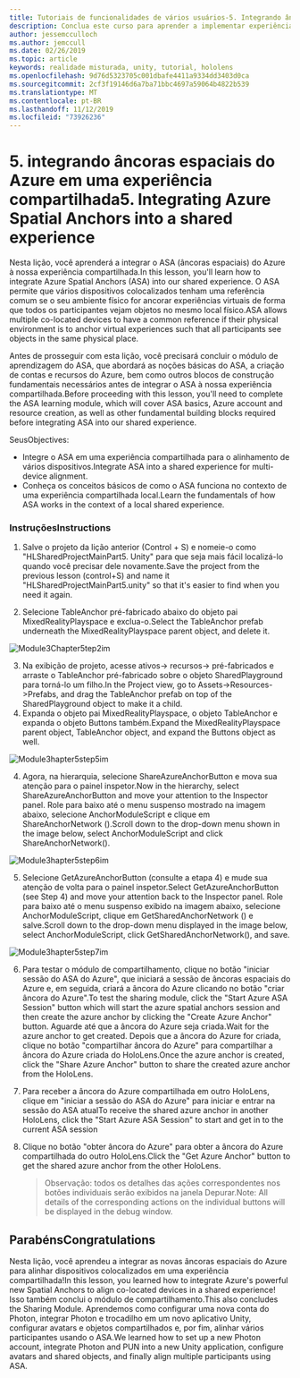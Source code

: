 ```yaml
---
title: Tutoriais de funcionalidades de vários usuários-5. Integrando âncoras espaciais do Azure em uma experiência compartilhada
description: Conclua este curso para aprender a implementar experiências compartilhadas de vários usuários em um aplicativo do HoloLens 2.
author: jessemcculloch
ms.author: jemccull
ms.date: 02/26/2019
ms.topic: article
keywords: realidade misturada, unity, tutorial, hololens
ms.openlocfilehash: 9d76d5323705c001dbafe4411a9334dd3403d0ca
ms.sourcegitcommit: 2cf3f19146d6a7ba71bbc4697a59064b4822b539
ms.translationtype: MT
ms.contentlocale: pt-BR
ms.lasthandoff: 11/12/2019
ms.locfileid: "73926236"
---
```

# <a name="5-integrating-azure-spatial-anchors-into-a-shared-experience"></a><span data-ttu-id="2b388-105">5. integrando âncoras espaciais do Azure em uma experiência compartilhada</span><span class="sxs-lookup"><span data-stu-id="2b388-105">5. Integrating Azure Spatial Anchors into a shared experience</span></span>

<span data-ttu-id="2b388-106">Nesta lição, você aprenderá a integrar o ASA (âncoras espaciais) do Azure à nossa experiência compartilhada.</span><span class="sxs-lookup"><span data-stu-id="2b388-106">In this lesson, you'll learn how to integrate Azure Spatial Anchors (ASA) into our shared experience.</span></span> <span data-ttu-id="2b388-107">O ASA permite que vários dispositivos colocalizados tenham uma referência comum se o seu ambiente físico for ancorar experiências virtuais de forma que todos os participantes vejam objetos no mesmo local físico.</span><span class="sxs-lookup"><span data-stu-id="2b388-107">ASA allows multiple co-located devices to have a common reference if their physical environment is to anchor virtual experiences such that all participants see objects in the same physical place.</span></span>

<span data-ttu-id="2b388-108">Antes de prosseguir com esta lição, você precisará concluir o módulo de aprendizagem do ASA, que abordará as noções básicas do ASA, a criação de contas e recursos do Azure, bem como outros blocos de construção fundamentais necessários antes de integrar o ASA à nossa experiência compartilhada.</span><span class="sxs-lookup"><span data-stu-id="2b388-108">Before proceeding with this lesson, you'll need to complete the ASA learning module, which will cover ASA basics, Azure account and resource creation, as well as other fundamental building blocks required before integrating ASA into our shared experience.</span></span>

<span data-ttu-id="2b388-109">Seus</span><span class="sxs-lookup"><span data-stu-id="2b388-109">Objectives:</span></span>

- <span data-ttu-id="2b388-110">Integre o ASA em uma experiência compartilhada para o alinhamento de vários dispositivos.</span><span class="sxs-lookup"><span data-stu-id="2b388-110">Integrate ASA into a shared experience for multi-device alignment.</span></span>
- <span data-ttu-id="2b388-111">Conheça os conceitos básicos de como o ASA funciona no contexto de uma experiência compartilhada local.</span><span class="sxs-lookup"><span data-stu-id="2b388-111">Learn the fundamentals of how ASA works in the context of a local shared experience.</span></span>

### <a name="instructions"></a><span data-ttu-id="2b388-112">Instruções</span><span class="sxs-lookup"><span data-stu-id="2b388-112">Instructions</span></span>

1. <span data-ttu-id="2b388-113">Salve o projeto da lição anterior (Control + S) e nomeie-o como "HLSharedProjectMainPart5. Unity" para que seja mais fácil localizá-lo quando você precisar dele novamente.</span><span class="sxs-lookup"><span data-stu-id="2b388-113">Save the project from the previous lesson (control+S) and name it "HLSharedProjectMainPart5.unity" so that it's easier to find when you need it again.</span></span>

2. <span data-ttu-id="2b388-114">Selecione TableAnchor pré-fabricado abaixo do objeto pai MixedRealityPlayspace e exclua-o.</span><span class="sxs-lookup"><span data-stu-id="2b388-114">Select the TableAnchor prefab underneath the MixedRealityPlayspace parent object, and delete it.</span></span>

![Module3Chapter5tep2im](images/module3chapter5step2im.PNG)

3.  <span data-ttu-id="2b388-116">Na exibição de projeto, acesse ativos-> recursos-> pré-fabricados e arraste o TableAnchor pré-fabricado sobre o objeto SharedPlayground para torná-lo um filho.</span><span class="sxs-lookup"><span data-stu-id="2b388-116">In the Project view, go to Assets->Resources->Prefabs, and drag the TableAnchor prefab on top of the SharedPlayground object to make it a child.</span></span>
4.  <span data-ttu-id="2b388-117">Expanda o objeto pai MixedRealityPlayspace, o objeto TableAnchor e expanda o objeto Buttons também.</span><span class="sxs-lookup"><span data-stu-id="2b388-117">Expand the MixedRealityPlayspace parent object, TableAnchor object, and expand the Buttons object as well.</span></span> 

![Module3hapter5step5im](images/module3chapter5step5im.PNG)

4. <span data-ttu-id="2b388-119">Agora, na hierarquia, selecione ShareAzureAnchorButton e mova sua atenção para o painel inspetor.</span><span class="sxs-lookup"><span data-stu-id="2b388-119">Now in the hierarchy, select ShareAzureAnchorButton and move your attention to the Inspector panel.</span></span> <span data-ttu-id="2b388-120">Role para baixo até o menu suspenso mostrado na imagem abaixo, selecione AnchorModuleScript e clique em ShareAnchorNetwork ().</span><span class="sxs-lookup"><span data-stu-id="2b388-120">Scroll down to the drop-down menu shown in the image below, select AnchorModuleScript and click ShareAnchorNetwork().</span></span>

![Module3hapter5step6im](images/module3chapter5step6im.PNG)

5. <span data-ttu-id="2b388-122">Selecione GetAzureAnchorButton (consulte a etapa 4) e mude sua atenção de volta para o painel inspetor.</span><span class="sxs-lookup"><span data-stu-id="2b388-122">Select GetAzureAnchorButton (see Step 4) and move your attention back to the Inspector panel.</span></span> <span data-ttu-id="2b388-123">Role para baixo até o menu suspenso exibido na imagem abaixo, selecione AnchorModuleScript, clique em GetSharedAnchorNetwork () e salve.</span><span class="sxs-lookup"><span data-stu-id="2b388-123">Scroll down to the drop-down menu displayed in the image below, select AnchorModuleScript, click GetSharedAnchorNetwork(), and save.</span></span>

![Module3hapter5step7im](images/module3chapter5step7im.PNG)

6. <span data-ttu-id="2b388-125">Para testar o módulo de compartilhamento, clique no botão "iniciar sessão do ASA do Azure", que iniciará a sessão de âncoras espaciais do Azure e, em seguida, criará a âncora do Azure clicando no botão "criar âncora do Azure".</span><span class="sxs-lookup"><span data-stu-id="2b388-125">To test the sharing module, click the "Start Azure ASA Session" button which will start the azure spatial anchors session and then create the azure anchor by clicking the "Create Azure Anchor" button.</span></span> <span data-ttu-id="2b388-126">Aguarde até que a âncora do Azure seja criada.</span><span class="sxs-lookup"><span data-stu-id="2b388-126">Wait for the azure anchor to get created.</span></span> <span data-ttu-id="2b388-127">Depois que a âncora do Azure for criada, clique no botão "compartilhar âncora do Azure" para compartilhar a âncora do Azure criada do HoloLens.</span><span class="sxs-lookup"><span data-stu-id="2b388-127">Once the azure anchor is created, click the "Share Azure Anchor" button to share the created azure anchor from the HoloLens.</span></span>

7. <span data-ttu-id="2b388-128">Para receber a âncora do Azure compartilhada em outro HoloLens, clique em "iniciar a sessão do ASA do Azure" para iniciar e entrar na sessão do ASA atual</span><span class="sxs-lookup"><span data-stu-id="2b388-128">To receive the shared azure anchor in another HoloLens, click the "Start Azure ASA Session" to start and get in to the current ASA session</span></span>

8. <span data-ttu-id="2b388-129">Clique no botão "obter âncora do Azure" para obter a âncora do Azure compartilhada do outro HoloLens.</span><span class="sxs-lookup"><span data-stu-id="2b388-129">Click the "Get Azure Anchor" button to get the shared azure anchor from the other HoloLens.</span></span>

   > <span data-ttu-id="2b388-130">Observação: todos os detalhes das ações correspondentes nos botões individuais serão exibidos na janela Depurar.</span><span class="sxs-lookup"><span data-stu-id="2b388-130">Note: All details of the corresponding actions on the individual buttons will be displayed in the debug window.</span></span>

## <a name="congratulations"></a><span data-ttu-id="2b388-131">Parabéns</span><span class="sxs-lookup"><span data-stu-id="2b388-131">Congratulations</span></span>

<span data-ttu-id="2b388-132">Nesta lição, você aprendeu a integrar as novas âncoras espaciais do Azure para alinhar dispositivos colocalizados em uma experiência compartilhada!</span><span class="sxs-lookup"><span data-stu-id="2b388-132">In this lesson, you learned how to integrate Azure's powerful new Spatial Anchors to align co-located devices in a shared experience!</span></span> <span data-ttu-id="2b388-133">Isso também conclui o módulo de compartilhamento.</span><span class="sxs-lookup"><span data-stu-id="2b388-133">This also concludes the Sharing Module.</span></span> <span data-ttu-id="2b388-134">Aprendemos como configurar uma nova conta do Photon, integrar Photon e trocadilho em um novo aplicativo Unity, configurar avatars e objetos compartilhados e, por fim, alinhar vários participantes usando o ASA.</span><span class="sxs-lookup"><span data-stu-id="2b388-134">We learned how to set up a new Photon account, integrate Photon and PUN into a new Unity application, configure avatars and shared objects, and finally align multiple participants using ASA.</span></span> 

